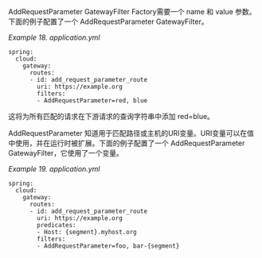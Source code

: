 AddRequestParameter GatewayFilter Factory需要一个 name 和 value 参数。下面的例子配置了一个 AddRequestParameter GatewayFilter。

_Example 18. application.yml_

```plain
spring:
  cloud:
    gateway:
      routes:
      - id: add_request_parameter_route
        uri: https://example.org
        filters:
        - AddRequestParameter=red, blue
```



这将为所有匹配的请求在下游请求的查询字符串中添加 red=blue。

AddRequestParameter 知道用于匹配路径或主机的URI变量。URI变量可以在值中使用，并在运行时被扩展。下面的例子配置了一个 AddRequestParameter GatewayFilter，它使用了一个变量。

_Example 19. application.yml_

```plain
spring:
  cloud:
    gateway:
      routes:
      - id: add_request_parameter_route
        uri: https://example.org
        predicates:
        - Host: {segment}.myhost.org
        filters:
        - AddRequestParameter=foo, bar-{segment}
```



  


